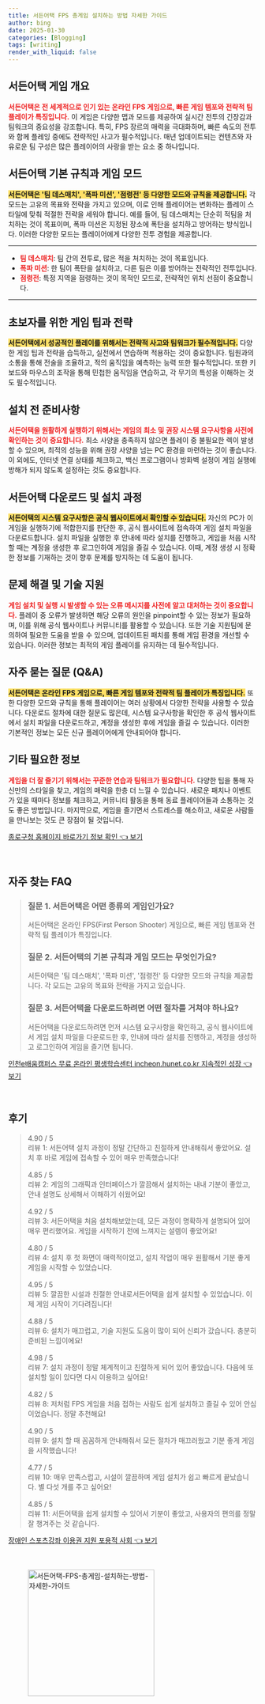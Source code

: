 ```yaml
---
title: 서든어택 FPS 총게임 설치하는 방법 자세한 가이드
author: bing
date: 2025-01-30
categories: [Blogging]
tags: [writing]
render_with_liquid: false
---
```



<h2 id='게임_개요'>서든어택 게임 개요</h2>

<p><b><span style="color: #ee2323;">서든어택은 전 세계적으로 인기 있는 온라인 FPS 게임으로, 빠른 게임 템포와 전략적 팀 플레이가 특징입니다.</span></b> 이 게임은 다양한 맵과 모드를 제공하여 실시간 전투의 긴장감과 팀워크의 중요성을 강조합니다. 특히, FPS 장르의 매력을 극대화하며, 빠른 속도의 전투와 함께 플레잉 중에도 전략적인 사고가 필수적입니다. 매년 업데이트되는 컨텐츠와 자유로운 팀 구성은 많은 플레이어의 사랑을 받는 요소 중 하나입니다.</p>

<h2 id='게임_규칙_및_모드'>서든어택 기본 규칙과 게임 모드</h2>

<p><b><span style="background-color: #ffe066;">서든어택은 '팀 데스매치', '폭파 미션', '점령전' 등 다양한 모드와 규칙을 제공합니다.</span></b> 각 모드는 고유의 목표와 전략을 가지고 있으며, 이로 인해 플레이어는 변화하는 플레이 스타일에 맞춰 적절한 전략을 세워야 합니다. 예를 들어, 팀 데스매치는 단순히 적팀을 처치하는 것이 목표이며, 폭파 미션은 지정된 장소에 폭탄을 설치하고 방어하는 방식입니다. 이러한 다양한 모드는 플레이어에게 다양한 전투 경험을 제공합니다.</p>

<hr />

<ul>
    <li><b><span style="color: #ee2323;">팀 데스매치</span></b>: 팀 간의 전투로, 많은 적을 처치하는 것이 목표입니다.</li>
    <li><b><span style="color: #ee2323;">폭파 미션</span></b>: 한 팀이 폭탄을 설치하고, 다른 팀은 이를 방어하는 전략적인 전투입니다.</li>
    <li><b><span style="color: #ee2323;">점령전</span></b>: 특정 지역을 점령하는 것이 목적인 모드로, 전략적인 위치 선점이 중요합니다.</li>
</ul>

<hr />

<h2 id='초보자_팁_및_전략'>초보자를 위한 게임 팁과 전략</h2>

<p><b><span style="background-color: #ffe066;">서든어택에서 성공적인 플레이를 위해서는 전략적 사고와 팀워크가 필수적입니다.</span></b> 다양한 게임 팁과 전략을 습득하고, 실전에서 연습하며 적용하는 것이 중요합니다. 팀원과의 소통을 통해 전술을 조율하고, 적의 움직임을 예측하는 능력 또한 필수적입니다. 또한 키보드와 마우스의 조작을 통해 민첩한 움직임을 연습하고, 각 무기의 특성을 이해하는 것도 필수적입니다.</p>

<h2 id='설치_전_준비'>설치 전 준비사항</h2>

<p><b><span style="color: #ee2323;">서든어택을 원활하게 실행하기 위해서는 게임의 최소 및 권장 시스템 요구사항을 사전에 확인하는 것이 중요합니다.</span></b> 최소 사양을 충족하지 않으면 플레이 중 불필요한 렉이 발생할 수 있으며, 최적의 성능을 위해 권장 사양을 넘는 PC 환경을 마련하는 것이 좋습니다. 이 외에도, 인터넷 연결 상태를 체크하고, 백신 프로그램이나 방화벽 설정이 게임 실행에 방해가 되지 않도록 설정하는 것도 중요합니다.</p>

<h2 id='다운로드및설치_과정'>서든어택 다운로드 및 설치 과정</h2>

<p><b><span style="background-color: #ffe066;">서든어택의 시스템 요구사항은 공식 웹사이트에서 확인할 수 있습니다.</span></b> 자신의 PC가 이 게임을 실행하기에 적합한지를 판단한 후, 공식 웹사이트에 접속하여 게임 설치 파일을 다운로드합니다. 설치 파일을 실행한 후 안내에 따라 설치를 진행하고, 게임을 처음 시작할 때는 계정을 생성한 후 로그인하여 게임을 즐길 수 있습니다. 이때, 계정 생성 시 정확한 정보를 기재하는 것이 향후 문제를 방지하는 데 도움이 됩니다.</p>

<h2 id='문제해결_및_기술_지원'>문제 해결 및 기술 지원</h2>

<p><b><span style="color: #ee2323;">게임 설치 및 실행 시 발생할 수 있는 오류 메시지를 사전에 알고 대처하는 것이 중요합니다.</span></b> 플레이 중 오류가 발생하면 해당 오류의 원인을 pinpoint할 수 있는 정보가 필요하며, 이를 위해 공식 웹사이트나 커뮤니티를 활용할 수 있습니다. 또한 기술 지원팀에 문의하여 필요한 도움을 받을 수 있으며, 업데이트된 패치를 통해 게임 환경을 개선할 수 있습니다. 이러한 정보는 최적의 게임 플레이를 유지하는 데 필수적입니다.</p>

<h2 id='자주_묻는_질문'>자주 묻는 질문 (Q&A)</h2>

<p><b><span style="background-color: #ffe066;">서든어택은 온라인 FPS 게임으로, 빠른 게임 템포와 전략적 팀 플레이가 특징입니다.</span></b> 또한 다양한 모드와 규칙을 통해 플레이어는 여러 상황에서 다양한 전략을 사용할 수 있습니다. 다운로드 절차에 대한 질문도 많은데, 시스템 요구사항을 확인한 후 공식 웹사이트에서 설치 파일을 다운로드하고, 계정을 생성한 후에 게임을 즐길 수 있습니다. 이러한 기본적인 정보는 모든 신규 플레이어에게 안내되어야 합니다.</p>

<h2 id='기타_정보'>기타 필요한 정보</h2>

<p><b><span style="color: #ee2323;">게임을 더 잘 즐기기 위해서는 꾸준한 연습과 팀워크가 필요합니다.</span></b> 다양한 팁을 통해 자신만의 스타일을 찾고, 게임의 매력을 한층 더 느낄 수 있습니다. 새로운 패치나 이벤트가 있을 때마다 정보를 체크하고, 커뮤니티 활동을 통해 동료 플레이어들과 소통하는 것도 좋은 방법입니다. 마지막으로, 게임을 즐기면서 스트레스를 해소하고, 새로운 사람들을 만나보는 것도 큰 장점이 될 것입니다.</p>


<p><a class="click-button" title="종로구청 홈페이지 바로가기 정보 확인" href="https://adkhouse.github.io/posts/%EC%A2%85%EB%A1%9C%EA%B5%AC%EC%B2%AD-%ED%99%88%ED%8E%98%EC%9D%B4%EC%A7%80-%EB%B0%94%EB%A1%9C%EA%B0%80%EA%B8%B0-%EC%A0%95%EB%B3%B4-%ED%99%95%EC%9D%B8/" rel="dofollow">종로구청 홈페이지 바로가기 정보 확인 👈 보기</a></p><br>
<h2 id='자주_찾는_FAQ'>자주 찾는 FAQ</h2>
<div itemscope="" itemtype="https://schema.org/FAQPage"> 
<blockquote> 
<div itemscope="" itemprop="mainEntity" itemtype="https://schema.org/Question"> 
<h3 itemprop="name">질문 1. 서든어택은 어떤 종류의 게임인가요?</h3> 
<div itemscope="" itemprop="acceptedAnswer" itemtype="https://schema.org/Answer"> 
<span itemprop="text"> 
<p>서든어택은 온라인 FPS(First Person Shooter) 게임으로, 빠른 게임 템포와 전략적 팀 플레이가 특징입니다.</p> 
</span> 
</div> 
</div> 
<div itemscope="" itemprop="mainEntity" itemtype="https://schema.org/Question"> 
<h3 itemprop="name">질문 2. 서든어택의 기본 규칙과 게임 모드는 무엇인가요?</h3> 
<div itemscope="" itemprop="acceptedAnswer" itemtype="https://schema.org/Answer"> 
<span itemprop="text"> 
<p>서든어택은 '팀 데스매치', '폭파 미션', '점령전' 등 다양한 모드와 규칙을 제공합니다. 각 모드는 고유의 목표와 전략을 가지고 있습니다.</p> 
</span> 
</div> 
</div> 
<div itemscope="" itemprop="mainEntity" itemtype="https://schema.org/Question"> 
<h3 itemprop="name">질문 3. 서든어택을 다운로드하려면 어떤 절차를 거쳐야 하나요?</h3> 
<div itemscope="" itemprop="acceptedAnswer" itemtype="https://schema.org/Answer"> 
<span itemprop="text"> 
<p>서든어택을 다운로드하려면 먼저 시스템 요구사항을 확인하고, 공식 웹사이트에서 게임 설치 파일을 다운로드한 후, 안내에 따라 설치를 진행하고, 계정을 생성하고 로그인하여 게임을 즐기면 됩니다.</p> 
</span> 
</div> 
</div> 
</blockquote> 
</div>
<p><a class="click-button" title="인천e배움캠퍼스 무료 온라인 평생학습센터 incheon.hunet.co.kr 지속적인 성장" href="https://adkhouse.github.io/posts/%EC%9D%B8%EC%B2%9Ce%EB%B0%B0%EC%9B%80%EC%BA%A0%ED%8D%BC%EC%8A%A4-%EB%AC%B4%EB%A3%8C-%EC%98%A8%EB%9D%BC%EC%9D%B8-%ED%8F%89%EC%83%9D%ED%95%99%EC%8A%B5%EC%84%BC%ED%84%B0-incheon.hunet.co.kr-%EC%A7%80%EC%86%8D%EC%A0%81%EC%9D%B8-%EC%84%B1%EC%9E%A5/" rel="dofollow">인천e배움캠퍼스 무료 온라인 평생학습센터 incheon.hunet.co.kr 지속적인 성장 👈 보기</a></p><br>
<h2 id='후기'>후기</h2>
<div itemscope itemtype="https://schema.org/Product">
  <blockquote>
  <div itemprop="review" itemscope itemtype="https://schema.org/Review">
      <div itemprop="reviewRating" itemscope itemtype="https://schema.org/Rating"> <span itemprop="ratingValue">4.90</span> / <span itemprop="bestRating">5</span> </div>
      <span itemprop="reviewBody">리뷰 1: 서든어택 설치 과정이 정말 간단하고 친절하게 안내해줘서 좋았어요. 설치 후 바로 게임에 접속할 수 있어 매우 만족했습니다!</span>
  </div>
  <br>
  <div itemprop="review" itemscope itemtype="https://schema.org/Review">
      <div itemprop="reviewRating" itemscope itemtype="https://schema.org/Rating"> <span itemprop="ratingValue">4.85</span> / <span itemprop="bestRating">5</span> </div>
      <span itemprop="reviewBody">리뷰 2: 게임의 그래픽과 인터페이스가 깔끔해서 설치하는 내내 기분이 좋았고, 안내 설명도 상세해서 이해하기 쉬웠어요!</span>
  </div>
  <br>
  <div itemprop="review" itemscope itemtype="https://schema.org/Review">
      <div itemprop="reviewRating" itemscope itemtype="https://schema.org/Rating"> <span itemprop="ratingValue">4.92</span> / <span itemprop="bestRating">5</span> </div>
      <span itemprop="reviewBody">리뷰 3: 서든어택을 처음 설치해보았는데, 모든 과정이 명확하게 설명되어 있어 매우 편리했어요. 게임을 시작하기 전에 느껴지는 설렘이 좋았어요!</span>
  </div>
  <br>
  <div itemprop="review" itemscope itemtype="https://schema.org/Review">
      <div itemprop="reviewRating" itemscope itemtype="https://schema.org/Rating"> <span itemprop="ratingValue">4.80</span> / <span itemprop="bestRating">5</span> </div>
      <span itemprop="reviewBody">리뷰 4: 설치 후 첫 화면이 매력적이었고, 설치 작업이 매우 원활해서 기분 좋게 게임을 시작할 수 있었습니다.</span>
  </div>
  <br>
  <div itemprop="review" itemscope itemtype="https://schema.org/Review">
      <div itemprop="reviewRating" itemscope itemtype="https://schema.org/Rating"> <span itemprop="ratingValue">4.95</span> / <span itemprop="bestRating">5</span> </div>
      <span itemprop="reviewBody">리뷰 5: 깔끔한 시설과 친절한 안내로서든어택을 쉽게 설치할 수 있었습니다. 이제 게임 시작이 기다려집니다!</span>
  </div>
  <br>
  <div itemprop="review" itemscope itemtype="https://schema.org/Review">
      <div itemprop="reviewRating" itemscope itemtype="https://schema.org/Rating"> <span itemprop="ratingValue">4.88</span> / <span itemprop="bestRating">5</span> </div>
      <span itemprop="reviewBody">리뷰 6: 설치가 매끄럽고, 기술 지원도 도움이 많이 되어 신뢰가 갔습니다. 충분히 준비된 느낌이에요!</span>
  </div>
  <br>
  <div itemprop="review" itemscope itemtype="https://schema.org/Review">
      <div itemprop="reviewRating" itemscope itemtype="https://schema.org/Rating"> <span itemprop="ratingValue">4.98</span> / <span itemprop="bestRating">5</span> </div>
      <span itemprop="reviewBody">리뷰 7: 설치 과정이 정말 체계적이고 친절하게 되어 있어 좋았습니다. 다음에 또 설치할 일이 있다면 다시 이용하고 싶어요!</span>
  </div>
  <br>
  <div itemprop="review" itemscope itemtype="https://schema.org/Review">
      <div itemprop="reviewRating" itemscope itemtype="https://schema.org/Rating"> <span itemprop="ratingValue">4.82</span> / <span itemprop="bestRating">5</span> </div>
      <span itemprop="reviewBody">리뷰 8: 저처럼 FPS 게임을 처음 접하는 사람도 쉽게 설치하고 즐길 수 있어 안심이었습니다. 정말 추천해요!</span>
  </div>
  <br>
  <div itemprop="review" itemscope itemtype="https://schema.org/Review">
      <div itemprop="reviewRating" itemscope itemtype="https://schema.org/Rating"> <span itemprop="ratingValue">4.90</span> / <span itemprop="bestRating">5</span> </div>
      <span itemprop="reviewBody">리뷰 9: 설치 할 때 꼼꼼하게 안내해줘서 모든 절차가 매끄러웠고 기분 좋게 게임을 시작했습니다!</span>
  </div>
  <br>
  <div itemprop="review" itemscope itemtype="https://schema.org/Review">
      <div itemprop="reviewRating" itemscope itemtype="https://schema.org/Rating"> <span itemprop="ratingValue">4.77</span> / <span itemprop="bestRating">5</span> </div>
      <span itemprop="reviewBody">리뷰 10: 매우 만족스럽고, 시설이 깔끔하며 게임 설치가 쉽고 빠르게 끝났습니다. 별 다섯 개를 주고 싶어요!</span>
  </div>
  <br>
  <div itemprop="review" itemscope itemtype="https://schema.org/Review">
      <div itemprop="reviewRating" itemscope itemtype="https://schema.org/Rating"> <span itemprop="ratingValue">4.85</span> / <span itemprop="bestRating">5</span> </div>
      <span itemprop="reviewBody">리뷰 11: 서든어택을 쉽게 설치할 수 있어서 기분이 좋았고, 사용자의 편의를 정말 잘 챙겨주는 것 같습니다.</span>
  </div>
  </blockquote>
</div>
<p><a class="click-button" title="장애인 스포츠강좌 이용권 지원 포용적 사회" href="https://adkhouse.github.io/posts/%EC%9E%A5%EC%95%A0%EC%9D%B8-%EC%8A%A4%ED%8F%AC%EC%B8%A0%EA%B0%95%EC%A2%8C-%EC%9D%B4%EC%9A%A9%EA%B6%8C-%EC%A7%80%EC%9B%90-%ED%8F%AC%EC%9A%A9%EC%A0%81-%EC%82%AC%ED%9A%8C/" rel="dofollow">장애인 스포츠강좌 이용권 지원 포용적 사회 👈 보기</a></p><br>
<figure class="image"><img src="https://adkhouse.github.io/assets/img/thumbnail/서든어택-FPS-총게임-설치하는-방법-자세한-가이드.webp" alt="서든어택-FPS-총게임-설치하는-방법-자세한-가이드" width="256" height="256"></figure>